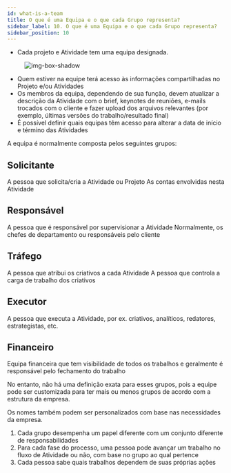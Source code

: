 ```yaml
---
id: what-is-a-team
title: O que é uma Equipa e o que cada Grupo representa?
sidebar_label: 10. O que é uma Equipa e o que cada Grupo representa?
sidebar_position: 10
---
```


- Cada projeto e Atividade tem uma equipa designada.

<figure>

![img-box-shadow](/img/university/project-management/what-is-a-team1.png)
<figcaption></figcaption>
</figure>

- Quem estiver na equipe terá acesso às informações compartilhadas no Projeto e/ou Atividades
- Os membros da equipa, dependendo de sua função, devem atualizar a descrição da Atividade com o brief, keynotes de reuniões, e-mails trocados com o cliente e fazer upload dos arquivos relevantes (por exemplo, últimas versões do trabalho/resultado final)
- É possível definir quais equipas têm acesso para alterar a data de início e término das Atividades

A equipa é normalmente composta pelos seguintes grupos:

## Solicitante

A pessoa que solicita/cria a Atividade ou Projeto
As contas envolvidas nesta Atividade

## Responsável

A pessoa que é responsável por supervisionar a Atividade
Normalmente, os chefes de departamento ou responsáveis pelo cliente

## Tráfego

A pessoa que atribui os criativos a cada Atividade
A pessoa que controla a carga de trabalho dos criativos

## Executor

A pessoa que executa a Atividade, por ex. criativos, analíticos, redatores, estrategistas, etc.

## Financeiro

Equipa financeira que tem visibilidade de todos os trabalhos e geralmente é responsável pelo fechamento do trabalho

No entanto, não há uma definição exata para esses grupos, pois a equipe pode ser customizada para ter mais ou menos grupos de acordo com a estrutura da empresa.

Os nomes também podem ser personalizados com base nas necessidades da empresa.

1. Cada grupo desempenha um papel diferente com um conjunto diferente de responsabilidades
2. Para cada fase do processo, uma pessoa pode avançar um trabalho no fluxo de Atividade ou não, com base no grupo ao qual pertence
3. Cada pessoa sabe quais trabalhos dependem de suas próprias ações
